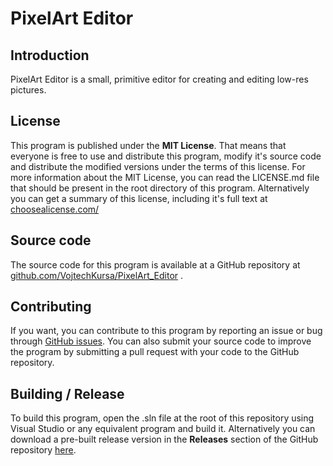 # PixelArt Editor
## Introduction
PixelArt Editor is a small, primitive editor for creating and editing low-res pictures.

## License
This program is published under the **MIT License**.
That means that everyone is free to use and distribute this program, modify it's source code and distribute the modified versions under the terms of this license.
For more information about the MIT License, you can read the LICENSE.md file that should be present in the root directory of this program.
Alternatively you can get a summary of this license, including it's full text at [choosealicense.com/](https://choosealicense.com)

## Source code
The source code for this program is available at a GitHub repository at [github.com/VojtechKursa/PixelArt_Editor](https://github.com/VojtechKursa/PixelArt_Editor) .

## Contributing
If you want, you can contribute to this program by reporting an issue or bug through [GitHub issues](https://github.com/VojtechKursa/PixelArt_Editor/issues).
You can also submit your source code to improve the program by submitting a pull request with your code to the GitHub repository.

## Building / Release
To build this program, open the .sln file at the root of this repository using Visual Studio or any equivalent program and build it.
Alternatively you can download a pre-built release version in the **Releases** section of the GitHub repository [here](https://github.com/VojtechKursa/PixelArt_Editor/releases).